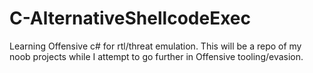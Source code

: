 # C-AlternativeShellcodeExec
Learning Offensive c# for rtl/threat emulation. This will be a repo of my noob projects while I attempt to go further in Offensive tooling/evasion.
